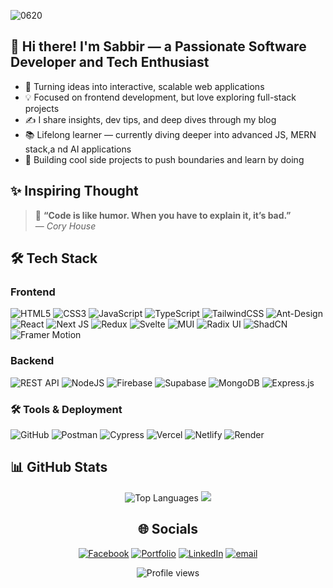 
![0620](https://github.com/user-attachments/assets/055ee5ff-38bc-4e60-b468-903984fecf3b)
## 👋 Hi there! I'm Sabbir — a Passionate Software Developer and Tech Enthusiast

- 🚀 Turning ideas into interactive, scalable web applications
- 💡 Focused on frontend development, but love exploring full-stack projects
- ✍️ I share insights, dev tips, and deep dives through my blog
- 📚 Lifelong learner — currently diving deeper into advanced JS, MERN stack,a nd AI applications
- 🌱 Building cool side projects to push boundaries and learn by doing

## ✨ Inspiring Thought

> 🚀 **“Code is like humor. When you have to explain it, it’s bad.”**  
>                                                       — *Cory House*


## :hammer_and_wrench: Tech Stack

### Frontend
![HTML5](https://img.shields.io/badge/html5-%23E34F26.svg?style=for-the-badge&logo=html5&logoColor=white)
![CSS3](https://img.shields.io/badge/css3-%231572B6.svg?style=for-the-badge&logo=css3&logoColor=white)
![JavaScript](https://img.shields.io/badge/javascript-%23323330.svg?style=for-the-badge&logo=javascript&logoColor=%23F7DF1E)
![TypeScript](https://img.shields.io/badge/typescript-%23007ACC.svg?style=for-the-badge&logo=typescript&logoColor=white) 
![TailwindCSS](https://img.shields.io/badge/tailwindcss-%2338B2AC.svg?style=for-the-badge&logo=tailwind-css&logoColor=white)
![Ant-Design](https://img.shields.io/badge/-AntDesign-%230170FE?style=for-the-badge&logo=ant-design&logoColor=white)
![React](https://img.shields.io/badge/react-%2320232a.svg?style=for-the-badge&logo=react&logoColor=%2361DAFB)
![Next JS](https://img.shields.io/badge/Next-black?style=for-the-badge&logo=next.js&logoColor=white)
![Redux](https://img.shields.io/badge/redux-%23593d88.svg?style=for-the-badge&logo=redux&logoColor=white) 
![Svelte](https://img.shields.io/badge/svelte-%23f1413d.svg?style=for-the-badge&logo=svelte&logoColor=white)
![MUI](https://img.shields.io/badge/MUI-%230081CB.svg?style=for-the-badge&logo=mui&logoColor=white)
![Radix UI](https://img.shields.io/badge/radix%20ui-161618.svg?style=for-the-badge&logo=radix-ui&logoColor=white)
![ShadCN](https://img.shields.io/badge/ShadCN-000000?style=for-the-badge&logo=shadcnui&logoColor=white)
![Framer Motion](https://img.shields.io/badge/framer%20motion-0055FF.svg?style=for-the-badge&logo=framer&logoColor=white)

### Backend
![REST API](https://img.shields.io/badge/REST--API-%23000000.svg?style=for-the-badge&logo=flask&logoColor=white)
![NodeJS](https://img.shields.io/badge/node.js-6DA55F?style=for-the-badge&logo=node.js&logoColor=white)
![Firebase](https://img.shields.io/badge/firebase-%23039BE5.svg?style=for-the-badge&logo=firebase)
![Supabase](https://img.shields.io/badge/Supabase-3ECF8E?style=for-the-badge&logo=supabase&logoColor=white)
![MongoDB](https://img.shields.io/badge/MongoDB-%234ea94b.svg?style=for-the-badge&logo=mongodb&logoColor=white)
![Express.js](https://img.shields.io/badge/express.js-%23404d59.svg?style=for-the-badge&logo=express&logoColor=%2361DAFB) 

### 🛠️ Tools & Deployment
![GitHub](https://img.shields.io/badge/github-%23121011.svg?style=for-the-badge&logo=github&logoColor=white)
![Postman](https://img.shields.io/badge/Postman-FF6C37?style=for-the-badge&logo=postman&logoColor=white)
![Cypress](https://img.shields.io/badge/Cypress-17202C?style=for-the-badge&logo=cypress&logoColor=white)
![Vercel](https://img.shields.io/badge/vercel-%23000000.svg?style=for-the-badge&logo=vercel&logoColor=white)
![Netlify](https://img.shields.io/badge/netlify-%23000000.svg?style=for-the-badge&logo=netlify&logoColor=#00C7B7)
![Render](https://img.shields.io/badge/Render-%46E3B7.svg?style=for-the-badge&logo=render&logoColor=white)


## 📊 GitHub Stats
<div align="center">
  
![Top Languages](https://github-readme-stats.vercel.app/api/top-langs/?username=Sabbirhossain97&theme=radical&hide_border=true&include_all_commits=true&count_private=true&layout=compact)
![](https://github-readme-stats.vercel.app/api?username=Sabbirhossain97&theme=radical&hide_border=true&include_all_commits=false&count_private=false)

</div>

<h2 align="center">🌐 Socials</h2>
<div align="center">

[![Facebook](https://img.shields.io/badge/Facebook-%231877F2.svg?logo=Facebook&logoColor=white)](https://facebook.com/sabbir.h.shawon)
[![Portfolio](https://img.shields.io/badge/Portfolio-%23000000.svg?logo=vercel&logoColor=white)](https://sabbir-hossain-six.vercel.app/)
[![LinkedIn](https://img.shields.io/badge/LinkedIn-%230077B5.svg?logo=linkedin&logoColor=white)](https://www.linkedin.com/in/sabbir-hossain-b73726214/)
[![email](https://img.shields.io/badge/Email-D14836?logo=gmail&logoColor=white)](mailto:sabbirhossainbd199@gmail.com) 

</div>

<div align="center">
  
![Profile views](https://komarev.com/ghpvc/?username=Sabbirhossain97&label=Profile%20views&color=6f42c1&style=flat-square)

</div>

